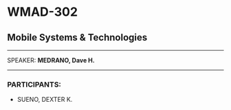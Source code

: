 # WMAD-302

## Mobile Systems & Technologies

---

SPEAKER: **MEDRANO, Dave H.**

---

### PARTICIPANTS:

- SUENO, DEXTER K.

